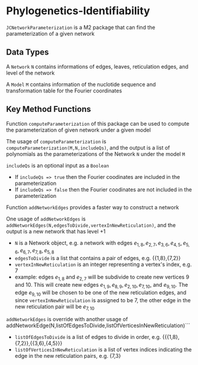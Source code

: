 # Phylogenetics-Identifiability

```JCNetworkParameterization``` is a M2 package that can find the parameterization of a given network

## Data Types

A ```Network``` ```N``` contains informations of edges, leaves, reticulation edges, and level of the network

A ```Model``` ```M``` contains information of the nuclotide sequence and transformation table for the Fourier coordinates

## Key Method Functions

Function ```computeParameterization``` of this package can be used to compute the parameterization of given network under a given model

The usage of ```computeParameterization``` is ```computeParameterization(M,N,includeQs)```, and the output is a list of polynomials as the parameterizations of the Network ```N``` under the model ```M```

```includeQs``` is an optional input as a ```Boolean```
- If ```includeQs => true``` then the Fourier coodinates are included in the parameterization
- If ```includeQs => false``` then the Fourier coodinates are not included in the parameterization

Function ```addNetworkEdges``` provides a faster way to construct a network

One usage of ```addNetworkEdges``` is ```addNetworkEdges(N,edgesToDivide,vertexInNewReticulation)```, and the output is a new network that has level +1

- ```N``` is a Network object, e.g. a network with edges ${e_{1,8},e_{2,7},e_{3,6},e_{4,5},e_{5,6},e_{6,7},e_{7,8},e_{5,8}}$
- ```edgesToDivide``` is a list that contains a pair of edges, e.g. {{1,8},{7,2}}
- ```vertexInNewReticulation``` is an integer representing a vertex's index, e.g. 7
- example: edges $e_{1,8}$ and $e_{2,7}$ will be subdivide to create new vertices $9$ and $10$. This will create new edges $e_{1,9},e_{8,9},e_{2,10},e_{7,10}$, and $e_{9,10}$. The edge $e_{9,10}$ will be chosen to be one of the new reticulation edges, and since ```vertexInNewReticulation``` is assigned to be $7$, the other edge in the new reticulation pair will be $e_{7,10}$

```addNetworkEdges``` is override with another usage of addNetworkEdge(N,listOfEdgesToDivide,listOfVerticesInNewReticulation)```

- ```listOfEdgesToDivide``` is a list of edges to divide in order, e.g. {{{1,8},{7,2}},{{3,6},{4,5}}}
- ```listOfVerticesInNewReticulation``` is a list of vertex indices indicating the edge in the new reticulation pairs, e.g. {7,3}